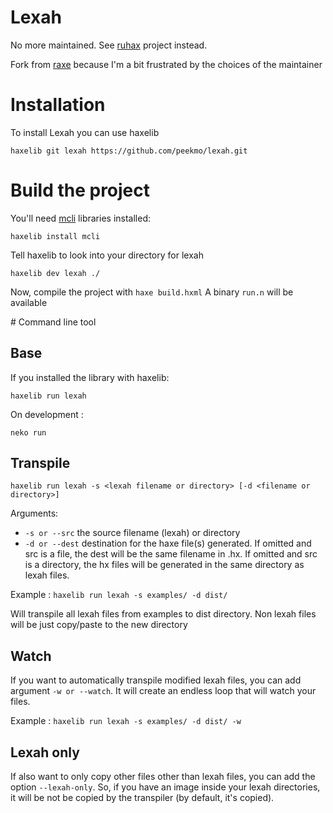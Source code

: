 # Lexah

No more maintained. See [ruhax](https://github.com/Peekmo/ruhax) project instead.

Fork from [raxe](https://github.com/nondev/raxe) because I'm a bit frustrated by the choices
of the maintainer

# Installation

To install Lexah you can use haxelib

```haxelib git lexah https://github.com/peekmo/lexah.git```

# Build the project

You'll need [mcli](https://github.com/waneck/mcli) libraries installed:

```
haxelib install mcli
```

Tell haxelib to look into your directory for lexah
```
haxelib dev lexah ./
```

Now, compile the project with ```haxe build.hxml```
A binary ```run.n``` will be available

# Command line tool

Base
--
If you installed the library with haxelib:

```haxelib run lexah```

On development :

```neko run```

Transpile
--

```haxelib run lexah -s <lexah filename or directory> [-d <filename or directory>]```

Arguments:
- ```-s or --src``` the source filename (lexah) or directory
- ```-d or --dest``` destination for the haxe file(s) generated. If omitted and src is a file, the dest will be the same filename in .hx. If omitted and src is a directory, the hx files will be generated in the same directory as lexah files.

Example : ```haxelib run lexah -s examples/ -d dist/```

Will transpile all lexah files from examples to dist directory. Non lexah files will be just copy/paste to the new directory

Watch
--
If you want to automatically transpile modified lexah files, you can add argument ```-w or --watch```. It will create an endless loop that will watch your files.

Example : ```haxelib run lexah -s examples/ -d dist/ -w```

Lexah only
--
If also want to only copy other files other than lexah files, you can add the option ```--lexah-only```. So, if you have an image inside your lexah directories, it will be not be copied by the transpiler (by default, it's copied).
